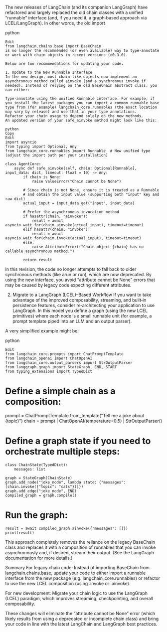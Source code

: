 The new releases of LangChain (and its companion LangGraph) have refactored and largely replaced the old chain classes with a unified “runnable” interface (and, if you need it, a graph‐based approach via LCEL/LangGraph). In other words, the old import

python

```
Edit
from langchain.chains.base import BaseChain
is no longer the recommended (or even available) way to type‑annotate or work with chain objects in recent versions (≥0.3.0).

Below are two recommendations for updating your code:

1. Update to the New Runnable Interface
In the new design, most chain-like objects now implement an asynchronous method called ainvoke (and a synchronous invoke if needed). Instead of relying on the old BaseChain abstract class, you can either:

Type-annotate using the unified Runnable interface. For example, if you install the latest packages you can import a common runnable base type from (for example) langchain_core.runnables (the exact location may vary by release) and use that in your type annotations.
Refactor your chain usage to depend solely on the new methods.
An updated version of your safe_ainvoke method might look like this:

python
Copy
Edit
import asyncio
from typing import Optional, Any
from langchain_core.runnables import Runnable  # New unified type (adjust the import path per your installation)

class AgentCore:
    async def safe_ainvoke(self, chain: Optional[Runnable], input_data: dict, timeout: float = 10) -> Any:
        if chain is None:
            raise ValueError("Chain cannot be None")
        
        # Since chain is not None, ensure it is treated as a Runnable
        # and obtain the input value (supporting both "input" key and raw dict)
        actual_input = input_data.get("input", input_data)
        
        # Prefer the asynchronous invocation method
        if hasattr(chain, "ainvoke"):
            result = await asyncio.wait_for(chain.ainvoke(actual_input), timeout=timeout)
        elif hasattr(chain, "invoke"):
            result = await asyncio.wait_for(chain.invoke(actual_input), timeout=timeout)
        else:
            raise AttributeError(f"Chain object {chain} has no callable asynchronous method.")
        
        return result
```

In this revision, the code no longer attempts to fall back to older synchronous methods (like arun or run), which are now deprecated. By using the new interface, you avoid “attribute cannot be None” errors that may be caused by legacy code expecting different attributes.

2. Migrate to a LangGraph (LCEL)–Based Workflow
If you want to take advantage of the improved composability, streaming, and built‑in persistence features, consider re‑architecting your application to use LangGraph. In this model you define a graph (using the new LCEL primitives) where each node is a small runnable unit (for example, a prompt template piped into an LLM and an output parser).

A very simplified example might be:

python
```
Edit
from langchain_core.prompts import ChatPromptTemplate
from langchain_openai import ChatOpenAI
from langchain_core.output_parsers import StrOutputParser
from langgraph.graph import StateGraph, END, START
from typing_extensions import TypedDict
```

# Define a simple chain as a composition:
prompt = ChatPromptTemplate.from_template("Tell me a joke about {topic}")
chain = prompt | ChatOpenAI(temperature=0.5) | StrOutputParser()

# Define a graph state if you need to orchestrate multiple steps:
```
class ChainState(TypedDict):
    messages: list

graph = StateGraph(ChainState)
graph.add_node("joke_node", lambda state: {"messages": [chain.invoke({"topic": "cats"})]})
graph.add_edge("joke_node", END)
compiled_graph = graph.compile()
```
# Run the graph:
```
result = await compiled_graph.ainvoke({"messages": []})
print(result)
```
This approach completely removes the reliance on the legacy BaseChain class and replaces it with a composition of runnables that you can invoke asynchronously and, if desired, stream their output. (See the LangGraph documentation for more details.)

Summary
For legacy chain code:
Instead of importing BaseChain from langchain.chains.base, update your code to either import a runnable interface from the new package (e.g. langchain_core.runnables) or refactor to use the new LCEL composition (using .invoke or .ainvoke).

For new development:
Migrate your chain logic to use the LangGraph (LCEL) paradigm, which improves streaming, checkpointing, and overall composability.

These changes will eliminate the “attribute cannot be None” error (which likely results from using a deprecated or incomplete chain class) and bring your code in line with the latest LangChain and LangGraph best practices.